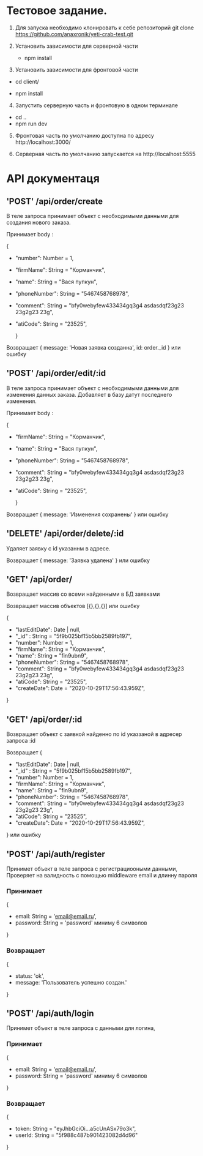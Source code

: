 # Тестовое задание.

1. Для запуска необходимо клонировать к себе репозиторий
   git clone https://github.com/anaxronik/yeti-crab-test.git

2. Установить зависимости для серверной части

   - npm install

3. Установить зависимости для фронтовой части

- cd client/

- npm install

4. Запустить серверную часть и фронтовую в одном терминале

- cd ..
- npm run dev

5. Фронтовая часть по умолчанию доступна по адресу http://localhost:3000/

6. Cерверная часть по умолчанию запускается на http://localhost:5555

# API документаця

## 'POST' /api/order/create

В теле запроса принимает объект с необходимыми данными для создания нового заказа.

Принимает body :

{

- "number": Number = 1,
- "firmName": String = "Корманчик",
- "name": String = "Вася пупкун",
- "phoneNumber": String = "5467458768978",
- "comment": String = "bfy0webyfew433434gq3g4 asdasdqf23g23 23g2g23 23g",
- "atiCode": String = "23525",

  }

Возвращает { message: 'Новая заявка созданна', id: order.\_id } или ошибку

## 'POST' /api/order/edit/:id

В теле запроса принимает объект с необходимыми данными для изменения данных заказа. Добавляет в базу датут последнего изменения.

Принимает body :

{

- "firmName": String = "Корманчик",
- "name": String = "Вася пупкун",
- "phoneNumber": String = "5467458768978",
- "comment": String = "bfy0webyfew433434gq3g4 asdasdqf23g23 23g2g23 23g",
- "atiCode": String = "23525",

  }

Возвращает { message: 'Изменения сохранены' } или ошибку

## 'DELETE' /api/order/delete/:id

Удаляет заявку с id указаннм в адресе.

Возвращает { message: 'Заявка удалена' } или ошибку

## 'GET' /api/order/

Возвращает массив со всеми найденными в БД заявками

Возвращает массив объектов [{},{},{}] или ошибку

{

- "lastEditDate": Date | null,
- "\_id" : String = "5f9b025bf15b5bb2589fb197",
- "number": Number = 1,
- "firmName": String = "Корманчик",
- "name": String = "fin9ubn9",
- "phoneNumber": String = "5467458768978",
- "comment": String = "bfy0webyfew433434gq3g4 asdasdqf23g23 23g2g23 23g",
- "atiCode": String = "23525",
- "createDate": Date = "2020-10-29T17:56:43.959Z",

}

## 'GET' /api/order/:id

Возвращает объект с заявкой найденно по id указзаной в адресер запроса :id

Возвращает {

- "lastEditDate": Date | null,
- "\_id" : String = "5f9b025bf15b5bb2589fb197",
- "number": Number = 1,
- "firmName": String = "Корманчик",
- "name": String = "fin9ubn9",
- "phoneNumber": String = "5467458768978",
- "comment": String = "bfy0webyfew433434gq3g4 asdasdqf23g23 23g2g23 23g",
- "atiCode": String = "23525",
- "createDate": Date = "2020-10-29T17:56:43.959Z",

} или ошибку

## 'POST' /api/auth/register

Принимет объект в теле запроса с регистрациооными данными, Проверяет на валидность с помощью middleware email и длинну пароля

### Принимает

{

- email: String = 'email@email.ru',
- password: String = 'password' миниму 6 символов

}

### Возвращает

{

- status: 'ok',
- message: 'Пользователь успешно создан.'

}

## 'POST' /api/auth/login

Принимет объект в теле запроса с данными для логина,

### Принимает

{

- email: String = 'email@email.ru',
- password: String = 'password' миниму 6 символов

}

### Возвращает

{

- token: String = "eyJhbGciOi...a5cUnASx79o3k",
- userId: String = "5f988c487b901423082d4d96"

}
